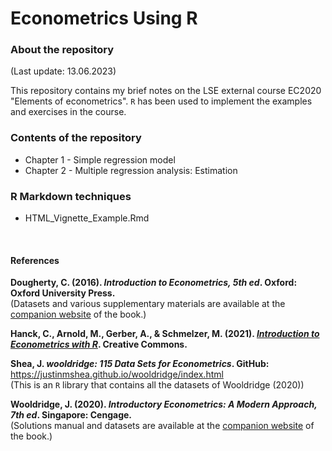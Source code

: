 # Econometrics Using R

### About the repository
(Last update: 13.06.2023)

This repository contains my brief notes on the LSE external course EC2020 "Elements of econometrics". `R` has been used to implement the examples and exercises in the course.

### Contents of the repository
* Chapter 1 - Simple regression model
* Chapter 2 - Multiple regression analysis: Estimation


### R Markdown techniques
* HTML_Vignette_Example.Rmd



<br />

#### References

__Dougherty, C. (2016). *Introduction to Econometrics, 5th ed*. Oxford: Oxford University Press.__\
(Datasets and various supplementary materials are available at the [companion website][Dougherty] of the book.)

__Hanck, C., Arnold, M., Gerber, A., & Schmelzer, M. (2021). *[Introduction to Econometrics with R][Intro]*. Creative Commons.__

__Shea, J. *wooldridge: 115 Data Sets for Econometrics*. GitHub:__ https://justinmshea.github.io/wooldridge/index.html  
(This is an `R` library that contains all the datasets of Wooldridge (2020))

__Wooldridge, J. (2020). *Introductory Econometrics: A Modern Approach, 7th ed*. Singapore: Cengage.__\
(Solutions manual and datasets are available at the [companion website][Wooldridge] of the book.)







[Dougherty]: https://global.oup.com/uk/orc/busecon/economics/dougherty5e/
[Intro]: https://www.econometrics-with-r.org/index.html
[Wooldridge]: https://www.cengage.com/cgi-wadsworth/course_products_wp.pl?fid=M20b&product_isbn_issn=9781337558860&token=9D95FF99FC3AA0F4027975ABD16232FE5D8FE29F94442C78D5A7DCAC916B0B9D27608C3F6D28150072750A5BDAAAFC6EDF7F5180D9FC401600100003A6A28A2433E666E392C8F64B&template=ASIA
